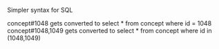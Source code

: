 Simpler syntax for SQL

concept#1048 gets converted to select * from concept where id = 1048
concept#1048,1049 gets converted to select * from concept where id in (1048,1049)